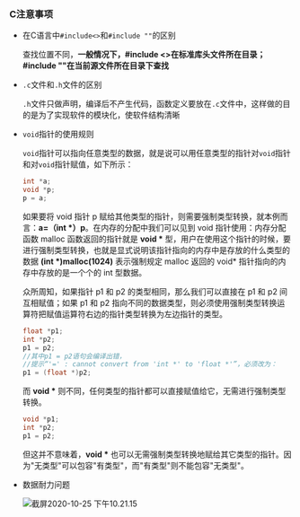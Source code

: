 ### C注意事项

- 在C语言中`#include<>`和`#include ""`的区别

  查找位置不同，**一般情况下，#include <>在标准库头文件所在目录；#include ""在当前源文件所在目录下查找**

- `.c`文件和`.h`文件的区别

  `.h`文件只做声明，编译后不产生代码，函数定义要放在`.c`文件中，这样做的目的是为了实现软件的模块化，使软件结构清晰

- `void`指针的使用规则

  `void`指针可以指向任意类型的数据，就是说可以用任意类型的指针对`void`指针和对`void`指针赋值，如下所示：

  ```c
  int *a;
  void *p;
  p = a;
  ```

  如果要将 void 指针 p 赋给其他类型的指针，则需要强制类型转换，就本例而言：**a=（int \*）p**。在内存的分配中我们可以见到 void 指针使用：内存分配函数 malloc 函数返回的指针就是 **void \*** 型，用户在使用这个指针的时候，要进行强制类型转换，也就是显式说明该指针指向的内存中是存放的什么类型的数据 **(int \*)malloc(1024)** 表示强制规定 malloc 返回的 void* 指针指向的内存中存放的是一个个的 int 型数据。

  众所周知，如果指针 p1 和 p2 的类型相同，那么我们可以直接在 p1 和 p2 间互相赋值；如果 p1 和 p2 指向不同的数据类型，则必须使用强制类型转换运算符把赋值运算符右边的指针类型转换为左边指针的类型。

  ```c
  float *p1;
  int *p2;
  p1 = p2;
  //其中p1 = p2语句会编译出错，
  //提示“'=' : cannot convert from 'int *' to 'float *'”，必须改为：
  p1 = (float *)p2;
  ```

  而 **void \*** 则不同，任何类型的指针都可以直接赋值给它，无需进行强制类型转换。

  ```c
  void *p1;
  int *p2;
  p1 = p2;
  ```

  但这并不意味着，**void \*** 也可以无需强制类型转换地赋给其它类型的指针。因为"无类型"可以包容"有类型"，而"有类型"则不能包容"无类型"。

- 数据耐力问题

  ![截屏2020-10-25 下午10.21.15](https://tva1.sinaimg.cn/large/0081Kckwgy1gk1y08b6xxj312y0f47gx.jpg)

